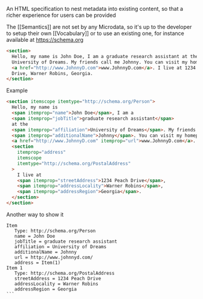 An HTML specification to nest metadata into existing content, so that a richer experience for users can be provided

The [[Semantics]] are not set by any Microdata, so it's up to the developer to setup their own [[Vocabulary]] or to use an existing one, for instance available at https://schema.org

```html
<section>
  Hello, my name is John Doe, I am a graduate research assistant at the
  University of Dreams. My friends call me Johnny. You can visit my homepage at
  <a href="http://www.JohnnyD.com">www.JohnnyD.com</a>. I live at 1234 Peach
  Drive, Warner Robins, Georgia.
</section>
```

Example

```html
<section itemscope itemtype="http://schema.org/Person">
  Hello, my name is
  <span itemprop="name">John Doe</span>, I am a
  <span itemprop="jobTitle">graduate research assistant</span>
  at the
  <span itemprop="affiliation">University of Dreams</span>. My friends call me
  <span itemprop="additionalName">Johnny</span>. You can visit my homepage at
  <a href="http://www.JohnnyD.com" itemprop="url">www.JohnnyD.com</a>.
  <section
    itemprop="address"
    itemscope
    itemtype="http://schema.org/PostalAddress"
  >
    I live at
    <span itemprop="streetAddress">1234 Peach Drive</span>,
    <span itemprop="addressLocality">Warner Robins</span>,
    <span itemprop="addressRegion">Georgia</span>.
  </section>
</section>
```

Another way to show it

````
Item
   Type: http://schema.org/Person
   name = John Doe
   jobTitle = graduate research assistant
   affiliation = University of Dreams
   additionalName = Johnny
   url = http://www.johnnyd.com/
   address = Item(1)
Item 1
   Type: http://schema.org/PostalAddress
   streetAddress = 1234 Peach Drive
   addressLocality = Warner Robins
   addressRegion = Georgia
```
````
